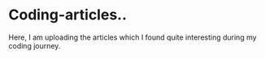 # Coding-articles..
Here, I am uploading the articles which I found quite interesting during my coding journey.
